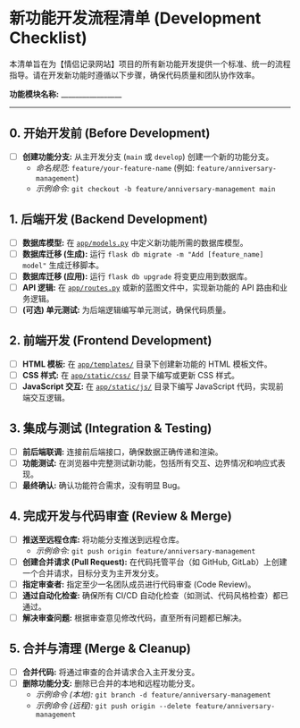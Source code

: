 # 新功能开发流程清单 (Development Checklist)

本清单旨在为【情侣记录网站】项目的所有新功能开发提供一个标准、统一的流程指导。请在开发新功能时遵循以下步骤，确保代码质量和团队协作效率。

**功能模块名称:** _________________

---

## 0. 开始开发前 (Before Development)

- [ ] **创建功能分支:** 从主开发分支 (`main` 或 `develop`) 创建一个新的功能分支。
  - *命名规范:* `feature/your-feature-name` (例如: `feature/anniversary-management`)
  - *示例命令:* `git checkout -b feature/anniversary-management main`

## 1. 后端开发 (Backend Development)

- [ ] **数据库模型:** 在 [`app/models.py`](app/models.py:1) 中定义新功能所需的数据库模型。
- [ ] **数据库迁移 (生成):** 运行 `flask db migrate -m "Add [feature_name] model"` 生成迁移脚本。
- [ ] **数据库迁移 (应用):** 运行 `flask db upgrade` 将变更应用到数据库。
- [ ] **API 逻辑:** 在 [`app/routes.py`](app/routes.py:1) 或新的蓝图文件中，实现新功能的 API 路由和业务逻辑。
- [ ] **(可选) 单元测试:** 为后端逻辑编写单元测试，确保代码质量。

## 2. 前端开发 (Frontend Development)

- [ ] **HTML 模板:** 在 [`app/templates/`](app/templates/) 目录下创建新功能的 HTML 模板文件。
- [ ] **CSS 样式:** 在 [`app/static/css/`](app/static/css/) 目录下编写或更新 CSS 样式。
- [ ] **JavaScript 交互:** 在 [`app/static/js/`](app/static/js/) 目录下编写 JavaScript 代码，实现前端交互逻辑。

## 3. 集成与测试 (Integration & Testing)

- [ ] **前后端联调:** 连接前后端接口，确保数据正确传递和渲染。
- [ ] **功能测试:** 在浏览器中完整测试新功能，包括所有交互、边界情况和响应式表现。
- [ ] **最终确认:** 确认功能符合需求，没有明显 Bug。

## 4. 完成开发与代码审查 (Review & Merge)

- [ ] **推送至远程仓库:** 将功能分支推送到远程仓库。
  - *示例命令:* `git push origin feature/anniversary-management`
- [ ] **创建合并请求 (Pull Request):** 在代码托管平台（如 GitHub, GitLab）上创建一个合并请求，目标分支为主开发分支。
- [ ] **指定审查者:** 指定至少一名团队成员进行代码审查 (Code Review)。
- [ ] **通过自动化检查:** 确保所有 CI/CD 自动化检查（如测试、代码风格检查）都已通过。
- [ ] **解决审查问题:** 根据审查意见修改代码，直至所有问题都已解决。

## 5. 合并与清理 (Merge & Cleanup)

- [ ] **合并代码:** 将通过审查的合并请求合入主开发分支。
- [ ] **删除功能分支:** 删除已合并的本地和远程功能分支。
  - *示例命令 (本地):* `git branch -d feature/anniversary-management`
  - *示例命令 (远程):* `git push origin --delete feature/anniversary-management`